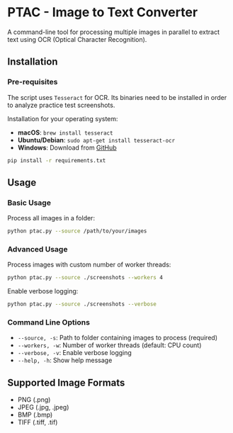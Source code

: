 # PTAC - Image to Text Converter

A command-line tool for processing multiple images in parallel to extract text using OCR (Optical Character Recognition).

## Installation

### Pre-requisites

The script uses `Tesseract` for OCR. Its binaries need to be installed in order to analyze practice test screenshots.

Installation for your operating system:

- **macOS**: `brew install tesseract`
- **Ubuntu/Debian**: `sudo apt-get install tesseract-ocr`
- **Windows**: Download from [GitHub](https://github.com/UB-Mannheim/tesseract/wiki)

```bash
pip install -r requirements.txt
```

## Usage

### Basic Usage

Process all images in a folder:

```bash
python ptac.py --source /path/to/your/images
```

### Advanced Usage

Process images with custom number of worker threads:

```bash
python ptac.py --source ./screenshots --workers 4
```

Enable verbose logging:

```bash
python ptac.py --source ./screenshots --verbose
```

### Command Line Options

- `--source, -s`: Path to folder containing images to process (required)
- `--workers, -w`: Number of worker threads (default: CPU count)
- `--verbose, -v`: Enable verbose logging
- `--help, -h`: Show help message

## Supported Image Formats

- PNG (.png)
- JPEG (.jpg, .jpeg)
- BMP (.bmp)
- TIFF (.tiff, .tif)
